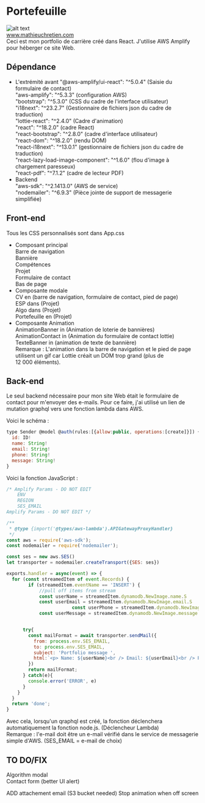 # Portefeuille
![alt text](https://www.mathieuchretien.com/assets/Portfolio-b18b4d6e.png)  
www.mathieuchretien.com  
Ceci est mon portfolio de carrière créé dans React. J'utilise AWS Amplify pour héberger ce site Web.  
## Dépendance
- L'extrémité avant
"@aws-amplify/ui-react": "^5.0.4" (Saisie du formulaire de contact)  
"aws-amplify": "^5.3.3" (configuration AWS)  
"bootstrap": "^5.3.0" (CSS du cadre de l'interface utilisateur)  
"i18next": "^23.2.7" (Gestionnaire de fichiers json du cadre de traduction)  
"lottie-react": "^2.4.0" (Cadre d'animation)  
"react": "^18.2.0" (cadre React)  
"react-bootstrap": "^2.8.0" (cadre d'interface utilisateur)  
"react-dom": "^18.2.0" (rendu DOM)  
"react-i18next": "^13.0.1" (gestionnaire de fichiers json du cadre de traduction)  
"react-lazy-load-image-component": "^1.6.0" (flou d'image à chargement paresseux)  
"react-pdf": "^7.1.2" (cadre de lecteur PDF)  
- Backend  
"aws-sdk": "^2.1413.0" (AWS de service)  
"nodemailer": "^6.9.3" (Pièce jointe de support de messagerie simplifiée)  
## Front-end
Tous les CSS personnalisés sont dans App.css  
- Composant principal  
   Barre de navigation  
   Bannière  
   Compétences  
   Projet  
   Formulaire de contact  
Bas de page  
- Composante modale  
   CV en (barre de navigation, formulaire de contact, pied de page)  
   ESP dans (Projet)  
   Algo dans (Projet)  
   Portefeuille en (Projet)  
- Composante Animation  
   AnimationBanner in (Animation de loterie de bannières)  
   AnimationContact in (Animation du formulaire de contact lottie)  
   TexteBanner in (animation de texte de bannière)  
Remarque : L'animation dans la barre de navigation et le pied de page utilisent un gif car Lottie créait un DOM trop grand (plus de 12 000 éléments).  
## Back-end
Le seul backend nécessaire pour mon site Web était le formulaire de contact pour m'envoyer des e-mails. Pour ce faire, j'ai utilisé un lien de mutation graphql vers une fonction lambda dans AWS.  

Voici le schéma :  
```JavaScript
type Sender @model @auth(rules:[{allow:public, operations:[create]}]) {
  id: ID!
  name: String!
  email: String!
  phone: String!
  message: String!
}
```

Voici la fonction JavaScript :  
```JavaScript
/* Amplify Params - DO NOT EDIT
	ENV
	REGION
	SES_EMAIL
Amplify Params - DO NOT EDIT */

/**
 * @type {import('@types/aws-lambda').APIGatewayProxyHandler}
 */
const aws = require('aws-sdk');
const nodemailer = require('nodemailer');

const ses = new aws.SES()
let transporter = nodemailer.createTransport({SES: ses})

exports.handler = async(event) => {
  for (const streamedItem of event.Records) {
		if (streamedItem.eventName == 'INSERT') {
			//pull off items from stream
			const userName = streamedItem.dynamodb.NewImage.name.S
			const userEmail = streamedItem.dynamodb.NewImage.email.S
                        const userPhone = streamedItem.dynamodb.NewImage.phone.S
			const userMessage = streamedItem.dynamodb.NewImage.message.S


      try{
        const mailFormat = await transporter.sendMail({
          from: process.env.SES_EMAIL,
          to: process.env.SES_EMAIL,
          subject: 'Portfolio message ',
          html:`<p> Name: ${userName}<br /> Email: ${userEmail}<br /> Phone: ${userPhone}<br /> Message: ${userMessage}</p>`,
        })
        return mailFormat;
      } catch(e){
        console.error('ERROR', e)
      }
    }
  }
  return 'done';
}
```
Avec cela, lorsqu'un qraphql est créé, la fonction déclenchera automatiquement la fonction node.js. (Déclencheur Lambda)  
Remarque : l'e-mail doit être un e-mail vérifié dans le service de messagerie simple d'AWS. (SES_EMAIL = e-mail de choix)  
## TO DO/FIX
Algorithm modal    
Contact form (better UI  alert)  

ADD attachement email (S3 bucket needed) 
Stop animation when off screen  
